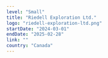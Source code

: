 ```yaml
---
level: "Small"
title: "Riedell Exploration Ltd."
logo: "riedell-exploration-ltd.png"
startDate: "2024-03-01"
endDate: "2025-02-28"
link: ""
country: "Canada"
---
```

